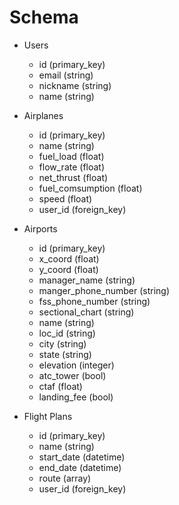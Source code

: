 # Schema

- Users
  - id (primary_key)
  - email (string)
  - nickname (string)
  - name (string)

- Airplanes
  - id (primary_key)
  - name (string)
  - fuel_load (float)
  - flow_rate (float)
  - net_thrust (float)
  - fuel_comsumption (float)
  - speed (float)
  - user_id (foreign_key)

- Airports
  - id (primary_key)
  - x_coord (float)
  - y_coord (float)
  - manager_name (string)
  - manger_phone_number (string)
  - fss_phone_number (string)
  - sectional_chart (string)
  - name (string)
  - loc_id (string)
  - city (string)
  - state (string)
  - elevation (integer)
  - atc_tower (bool)
  - ctaf (float)
  - landing_fee (bool)

- Flight Plans
  - id (primary_key)
  - name (string)
  - start_date (datetime)
  - end_date (datetime)
  - route (array)
  - user_id (foreign_key)